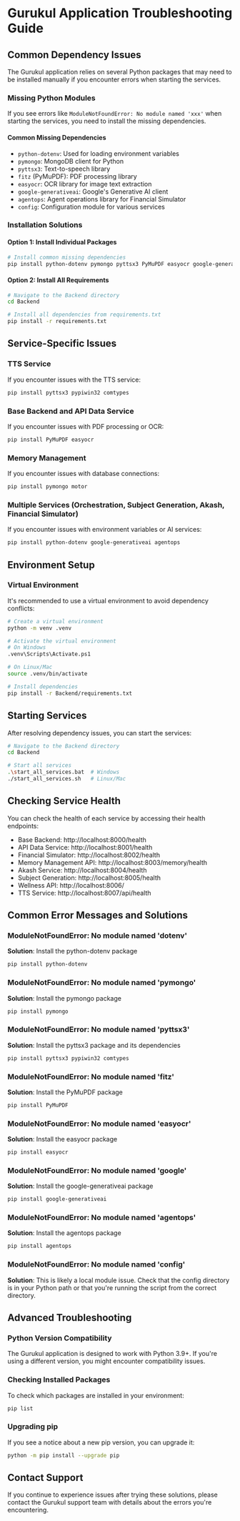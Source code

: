 # Gurukul Application Troubleshooting Guide

## Common Dependency Issues

The Gurukul application relies on several Python packages that may need to be installed manually if you encounter errors when starting the services.

### Missing Python Modules

If you see errors like `ModuleNotFoundError: No module named 'xxx'` when starting the services, you need to install the missing dependencies.

#### Common Missing Dependencies

- `python-dotenv`: Used for loading environment variables
- `pymongo`: MongoDB client for Python
- `pyttsx3`: Text-to-speech library
- `fitz` (PyMuPDF): PDF processing library
- `easyocr`: OCR library for image text extraction
- `google-generativeai`: Google's Generative AI client
- `agentops`: Agent operations library for Financial Simulator
- `config`: Configuration module for various services

### Installation Solutions

#### Option 1: Install Individual Packages

```bash
# Install common missing dependencies
pip install python-dotenv pymongo pyttsx3 PyMuPDF easyocr google-generativeai agentops
```

#### Option 2: Install All Requirements

```bash
# Navigate to the Backend directory
cd Backend

# Install all dependencies from requirements.txt
pip install -r requirements.txt
```

## Service-Specific Issues

### TTS Service

If you encounter issues with the TTS service:

```bash
pip install pyttsx3 pypiwin32 comtypes
```

### Base Backend and API Data Service

If you encounter issues with PDF processing or OCR:

```bash
pip install PyMuPDF easyocr
```

### Memory Management

If you encounter issues with database connections:

```bash
pip install pymongo motor
```

### Multiple Services (Orchestration, Subject Generation, Akash, Financial Simulator)

If you encounter issues with environment variables or AI services:

```bash
pip install python-dotenv google-generativeai agentops
```

## Environment Setup

### Virtual Environment

It's recommended to use a virtual environment to avoid dependency conflicts:

```bash
# Create a virtual environment
python -m venv .venv

# Activate the virtual environment
# On Windows
.venv\Scripts\Activate.ps1

# On Linux/Mac
source .venv/bin/activate

# Install dependencies
pip install -r Backend/requirements.txt
```

## Starting Services

After resolving dependency issues, you can start the services:

```bash
# Navigate to the Backend directory
cd Backend

# Start all services
.\start_all_services.bat  # Windows
./start_all_services.sh   # Linux/Mac
```

## Checking Service Health

You can check the health of each service by accessing their health endpoints:

- Base Backend: http://localhost:8000/health
- API Data Service: http://localhost:8001/health
- Financial Simulator: http://localhost:8002/health
- Memory Management API: http://localhost:8003/memory/health
- Akash Service: http://localhost:8004/health
- Subject Generation: http://localhost:8005/health
- Wellness API: http://localhost:8006/
- TTS Service: http://localhost:8007/api/health

## Common Error Messages and Solutions

### ModuleNotFoundError: No module named 'dotenv'

**Solution**: Install the python-dotenv package
```bash
pip install python-dotenv
```

### ModuleNotFoundError: No module named 'pymongo'

**Solution**: Install the pymongo package
```bash
pip install pymongo
```

### ModuleNotFoundError: No module named 'pyttsx3'

**Solution**: Install the pyttsx3 package and its dependencies
```bash
pip install pyttsx3 pypiwin32 comtypes
```

### ModuleNotFoundError: No module named 'fitz'

**Solution**: Install the PyMuPDF package
```bash
pip install PyMuPDF
```

### ModuleNotFoundError: No module named 'easyocr'

**Solution**: Install the easyocr package
```bash
pip install easyocr
```

### ModuleNotFoundError: No module named 'google'

**Solution**: Install the google-generativeai package
```bash
pip install google-generativeai
```

### ModuleNotFoundError: No module named 'agentops'

**Solution**: Install the agentops package
```bash
pip install agentops
```

### ModuleNotFoundError: No module named 'config'

**Solution**: This is likely a local module issue. Check that the config directory is in your Python path or that you're running the script from the correct directory.

## Advanced Troubleshooting

### Python Version Compatibility

The Gurukul application is designed to work with Python 3.9+. If you're using a different version, you might encounter compatibility issues.

### Checking Installed Packages

To check which packages are installed in your environment:

```bash
pip list
```

### Upgrading pip

If you see a notice about a new pip version, you can upgrade it:

```bash
python -m pip install --upgrade pip
```

## Contact Support

If you continue to experience issues after trying these solutions, please contact the Gurukul support team with details about the errors you're encountering.